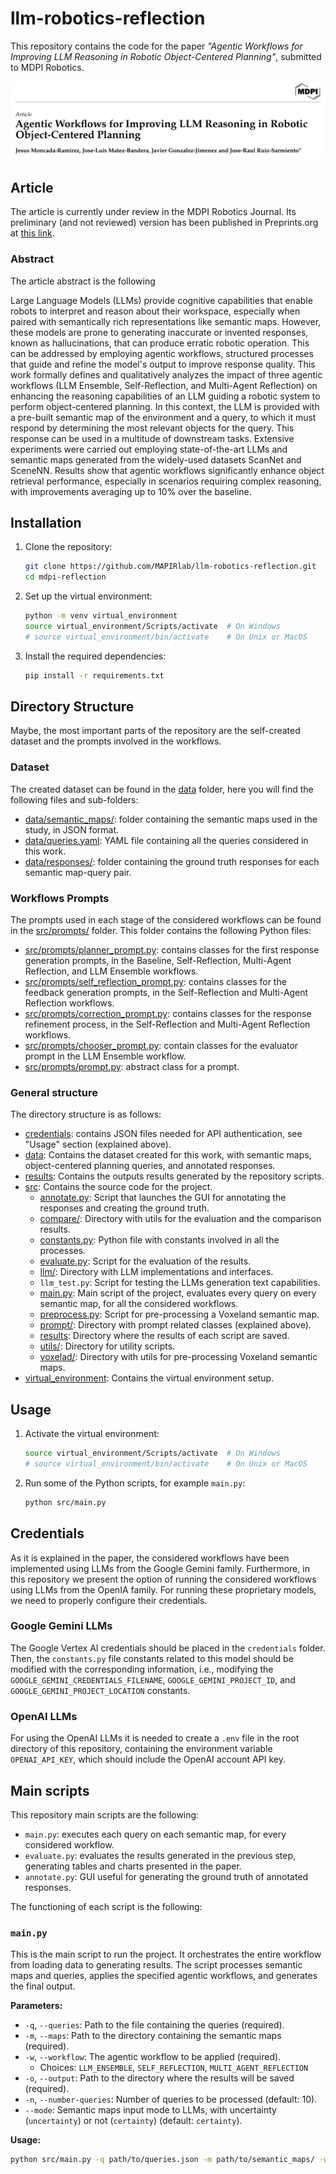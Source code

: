 # llm-robotics-reflection

This repository contains the code for the paper *"Agentic Workflows for Improving LLM Reasoning in Robotic Object-Centered Planning"*, submitted to MDPI Robotics.

![Paper Title: Agentic Workflows for Improving LLM Reasoning in Robotic Object-Centered Planning](images/paper_title.png)

## Article

The article is currently under review in the MDPI Robotics Journal. Its preliminary (and not reviewed) version has been published in Preprints.org at [this link](https://www.preprints.org/manuscript/202501.0131).

### Abstract

The article abstract is the following

Large Language Models (LLMs) provide cognitive capabilities that enable robots to interpret and reason about their workspace, especially when paired with semantically rich representations like semantic maps. However, these models are prone to generating inaccurate or invented responses, known as hallucinations, that can produce erratic robotic operation. This can be addressed by employing agentic workflows, structured processes that guide and refine the model's output to improve response quality. This work formally defines and qualitatively analyzes the impact of three agentic workflows (LLM Ensemble, Self-Reflection, and Multi-Agent Reflection) on enhancing the reasoning capabilities of an LLM guiding a robotic system to perform object-centered planning. In this context, the LLM is provided with a pre-built semantic map of the environment and a query, to which it must respond by determining the most relevant objects for the query. This response can be used in a multitude of downstream tasks. Extensive experiments were carried out employing state-of-the-art LLMs and semantic maps generated from the widely-used datasets ScanNet and SceneNN. Results show that agentic workflows significantly enhance object retrieval performance, especially in scenarios requiring complex reasoning, with improvements averaging up to 10% over the baseline.

## Installation

1. Clone the repository:
    ```sh
    git clone https://github.com/MAPIRlab/llm-robotics-reflection.git
    cd mdpi-reflection
    ```

2. Set up the virtual environment:
    ```sh
    python -m venv virtual_environment
    source virtual_environment/Scripts/activate  # On Windows
    # source virtual_environment/bin/activate    # On Unix or MacOS
    ```

3. Install the required dependencies:
    ```sh
    pip install -r requirements.txt
    ```

## Directory Structure

Maybe, the most important parts of the repository are the self-created dataset and the prompts involved in the workflows.

### Dataset

The created dataset can be found in the [data](https://github.com/MAPIRlab/llm-robotics-reflection/tree/main/data) folder, here you will find the following files and sub-folders:
- [data/semantic_maps/](https://github.com/MAPIRlab/llm-robotics-reflection/tree/main/data/semantic_maps): folder containing the semantic maps used in the study, in JSON format.
- [data/queries.yaml](https://github.com/MAPIRlab/llm-robotics-reflection/blob/main/data/queries.yaml): YAML file containing all the queries considered in this work.
- [data/responses/](https://github.com/MAPIRlab/llm-robotics-reflection/tree/main/data/responses): folder containing the ground truth responses for each semantic map-query pair.

### Workflows Prompts

The prompts used in each stage of the considered workflows can be found in the [src/prompts/](https://github.com/MAPIRlab/llm-robotics-reflection/tree/main/data) folder. This folder contains the following Python files:
- [src/prompts/planner_prompt.py](https://github.com/MAPIRlab/llm-robotics-reflection/tree/main/src/prompts/planner_prompt.py): contains classes for the first response generation prompts, in the Baseline, Self-Reflection, Multi-Agent Reflection, and LLM Ensemble workflows.
- [src/prompts/self_reflection_prompt.py](https://github.com/MAPIRlab/llm-robotics-reflection/tree/main/src/prompts/self_reflection_prompt.py): contains classes for the feedback generation prompts, in the Self-Reflection and Multi-Agent Reflection workflows.
- [src/prompts/correction_prompt.py](https://github.com/MAPIRlab/llm-robotics-reflection/tree/main/src/prompts/self_reflection_prompt.py): contains classes for the response refinement process, in the Self-Reflection and Multi-Agent Reflection workflows.
- [src/prompts/chooser_prompt.py](https://github.com/MAPIRlab/llm-robotics-reflection/tree/main/src/prompts/self_reflection_prompt.py): contain classes for the evaluator prompt in the LLM Ensemble workflow.
- [src/prompts/prompt.py](https://github.com/MAPIRlab/llm-robotics-reflection/tree/main/src/prompts/prompt.py): abstract class for a prompt.

### General structure

The directory structure is as follows:

- [credentials](https://github.com/MAPIRlab/llm-robotics-reflection/tree/main/credentials): contains JSON files needed for API authentication, see "Usage" section (explained above).
- [data](https://github.com/MAPIRlab/llm-robotics-reflection/tree/main/data): Contains the dataset created for this work, with semantic maps, object-centered planning queries, and annotated responses.
- [results](https://github.com/MAPIRlab/llm-robotics-reflection/tree/main/results): Contains the outputs results generated by the repository scripts.
- [src](https://github.com/MAPIRlab/llm-robotics-reflection/tree/main/src): Contains the source code for the project.
  - [annotate.py](https://github.com/MAPIRlab/llm-robotics-reflection/tree/main/src/annotate.py): Script that launches the GUI for annotating the responses and creating the ground truth.
  - [compare/](https://github.com/MAPIRlab/llm-robotics-reflection/tree/main/src/compare): Directory with utils for the evaluation and the comparison results.
  - [constants.py](https://github.com/MAPIRlab/llm-robotics-reflection/tree/main/src/constants.py): Python file with constants involved in all the processes.
  - [evaluate.py](https://github.com/MAPIRlab/llm-robotics-reflection/tree/main/src/evaluate.py): Script for the evaluation of the results.
  - [llm/](https://github.com/MAPIRlab/llm-robotics-reflection/tree/main/src/llm): Directory with LLM implementations and interfaces.
  - `llm_test.py`: Script for testing the LLMs generation text capabilities.
  - [main.py](https://github.com/MAPIRlab/llm-robotics-reflection/tree/main/src/main.py): Main script of the project, evaluates every query on every semantic map, for all the considered workflows.
  - [preprocess.py](https://github.com/MAPIRlab/llm-robotics-reflection/tree/main/src/preprocess.py): Script for pre-processing a Voxeland semantic map.
  - [prompt/](https://github.com/MAPIRlab/llm-robotics-reflection/tree/main/src/prompt): Directory with prompt related classes (explained above).
  - [results](https://github.com/MAPIRlab/llm-robotics-reflection/tree/main/src/results): Directory where the results of each script are saved.
  - [utils/](https://github.com/MAPIRlab/llm-robotics-reflection/tree/main/src/utils): Directory for utility scripts.
  - [voxelad/](https://github.com/MAPIRlab/llm-robotics-reflection/tree/main/src/voxeland): Directory with utils for pre-processing Voxeland semantic maps.
- [virtual_environment](https://github.com/MAPIRlab/llm-robotics-reflection/tree/main/src/virtual_environment): Contains the virtual environment setup.

## Usage

1. Activate the virtual environment:
    ```sh
    source virtual_environment/Scripts/activate  # On Windows
    # source virtual_environment/bin/activate    # On Unix or MacOS
    ```

2. Run some of the Python scripts, for example `main.py`:
    ```sh
    python src/main.py
    ```

## Credentials

As it is explained in the paper, the considered workflows have been implemented using LLMs from the Google Gemini family. Furthermore, in this repository we present the option of running the considered workflows using LLMs from the OpenIA family.
For running these proprietary models, we need to properly configure their credentials.

### Google Gemini LLMs

The Google Vertex AI credentials should be placed in the `credentials` folder. Then, the `constants.py` file constants related to this model should be modified with the corresponding information, i.e., modifying the `GOOGLE_GEMINI_CREDENTIALS_FILENAME`, `GOOGLE_GEMINI_PROJECT_ID`, and `GOOGLE_GEMINI_PROJECT_LOCATION` constants.

### OpenAI LLMs

For using the OpenAI LLMs it is needed to create a `.env` file in the root directory of this repository, containing the environment variable `OPENAI_API_KEY`, which should include the OpenAI account API key.

## Main scripts

This repository main scripts are the following:
- `main.py`: executes each query on each semantic map, for every considered workflow.
- `evaluate.py`: evaluates the results generated in the previous step, generating tables and charts presented in the paper.
- `annotate.py`: GUI useful for generating the ground truth of annotated responses.

The functioning of each script is the following:

### `main.py`

This is the main script to run the project. It orchestrates the entire workflow from loading data to generating results. The script processes semantic maps and queries, applies the specified agentic workflows, and generates the final output.

**Parameters:**
- `-q`, `--queries`: Path to the file containing the queries (required).
- `-m`, `--maps`: Path to the directory containing the semantic maps (required).
- `-w`, `--workflow`: The agentic workflow to be applied (required).
  - Choices: `LLM_ENSEMBLE`, `SELF_REFLECTION`, `MULTI_AGENT_REFLECTION`
- `-o`, `--output`: Path to the directory where the results will be saved (required).
- `-n`, `--number-queries`: Number of queries to be processed (default: 10).
- `--mode`: Semantic maps input mode to LLMs, with uncertainty (`uncertainty`) or not (`certainty`) (default: `certainty`).

**Usage:**
```sh
python src/main.py -q path/to/queries.json -m path/to/semantic_maps/ -w LLM_ENSEMBLE -o path/to/output/ --number-queries 10 --mode certainty

